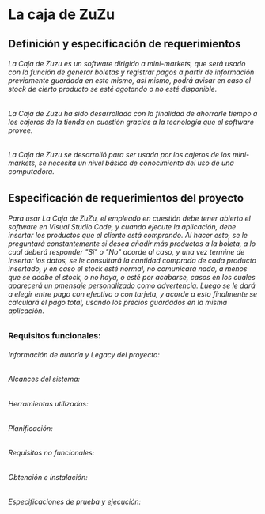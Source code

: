 # La caja de ZuZu


## Definición y especificación de requerimientos

###### La Caja de Zuzu es un software dirigido a mini-markets, que será usado con la función de generar boletas y registrar pagos a partir de información previamente guardada en este mismo, así mismo, podrá avisar en caso el stock de cierto producto se esté agotando o no esté disponible.

###### La Caja de Zuzu ha sido desarrollada con la finalidad de ahorrarle tiempo a los cajeros de la tienda en cuestión gracias a la tecnología que el software provee.

###### La Caja de Zuzu se desarrolló para ser usada por los cajeros de los mini-markets, se necesita un nivel básico de conocimiento del uso de una computadora.


## Especificación de requerimientos del proyecto

###### Para usar La Caja de ZuZu, el empleado en cuestión debe tener abierto el software en Visual Studio Code, y cuando ejecute la aplicación, debe insertar los productos que el cliente está comprando. Al hacer esto, se le preguntará constantemente si desea añadir más productos a la boleta, a lo cual deberá responder "Sí" o "No" acorde al caso, y una vez termine de insertar los datos, se le consultará la cantidad comprada de cada producto insertado, y en caso el stock esté normal, no comunicará nada, a menos que se acabe el stock, o no haya, o esté por acabarse, casos en los cuales aparecerá un pmensaje personalizado como advertencia. Luego se le dará a elegir entre pago con efectivo o con tarjeta, y acorde a esto finalmente se calculará el pago total, usando los precios guardados en la misma aplicación.

### Requisitos funcionales:

###### Información de autoría y Legacy del proyecto:

###### Alcances del sistema:

###### Herramientas utilizadas:

###### Planificación:

###### Requisitos no funcionales:

###### Obtención e instalación:

###### Especificaciones de prueba y ejecución: